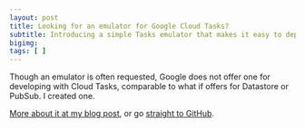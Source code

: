```yaml
---
layout: post
title: Looking for an emulator for Google Cloud Tasks?
subtitle: Introducing a simple Tasks emulator that makes it easy to deploy and debug.
bigimg: 
tags: [ ]
---
```

Though an emulator is often requested, Google does not offer one for developing with Cloud Tasks, comparable to what if offers for Datastore or PubSub. I created one.

[More about it at my blog post](https://blog.doit-intl.com/looking-for-an-emulator-for-cloud-tasks-45f0ae2c67b5?source=friends_link&sk=05f7c4f7c0c63c2043cd53690ced3df4), or go [straight to GitHub](https://github.com/doitintl/Cloud-Tasks-In-Process-Emulator).

